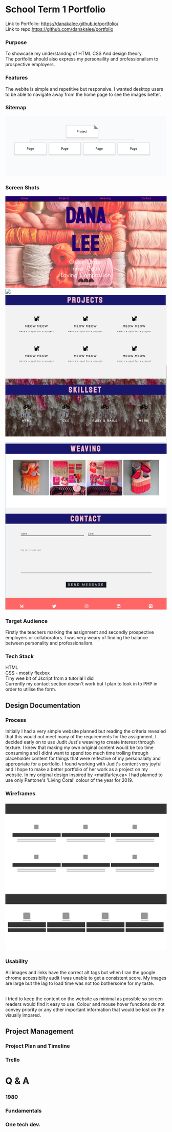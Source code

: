 # School Term 1 Portfolio
Link to Portfolio: https://danakalee.github.io/portfolio/ <br>
Link to repo:https://github.com/danakalee/portfolio <br>
### Purpose
To showcase my understandng of HTML CSS And design theory.<br>
The portfolio should also express my personaility and professionalism to prospective employers. <br>

### Features
The webite is simple and repetitive but responsive. I wanted desktop users to be able to navigate away from the home page to see the images better. 
### Sitemap

<img src="sitemap.png">
<br>

### Screen Shots

<img src="screenshots/Screen Shot 2019-03-25 at 10.46.55 am.png">
<img src="screenshots/screen shot of aboutme portfolio.PNG">
<img src="screenshots/projects screen shot.PNG">
<img src="screenshots/footer screen shot.PNG">
<br>

### Target Audience 

Firstly the teachers marking the assignment and secondly prospective employers or collaborators. I was very weary of finding the balance between personality and professionalism.
<br> 
### Tech Stack 

HTML<br>
CSS - mostly flexbox <br>
Tiny wee bit of Jscript from a tutorial I did<br>
Currently my contact section doesn't work but I plan to look in to PHP in order to utilise the form.
<br> 
## Design Documentation

### Process 
Initially I had a very simple website planned but reading the criteria revealed that this would not meet many of the requirements for the assignment. I decided early on to use Judit Just's weaving to create interest through texture. I knew that making my own original content would be too time consuming and I didnt want to spend too much time trolling through placeholder content for things that were relfective of my personalaity and appropriate for a portfolio. 
I found working with Judit's content very joyful and I hope to make a better portfolio of her work as a project on my website. 
In my original design inspired by <mattfarley.ca> I had planned to use only Pantone's 'Living Coral' colour of the year for 2019. 
### Wireframes

<img src="wireframes/projects-tech-wireframe.PNG">

### Usability 

All images and links have the correct alt tags but when I ran the google chrome accessibilty audit I was unable to get a consistent score. My images are large but the lag to load time was not too bothersome for my taste. <br><br>

I tried to keep the content on the website as minimal as possible so screen readers would find it easy to use. Colour and mouse hover functions do not convey priority or any other important information that would be lost on the visually impared. <br>

## Project Management
### Project Plan and Timeline
### Trello

# Q & A

### 1980
### Fundamentals
### One tech dev.
